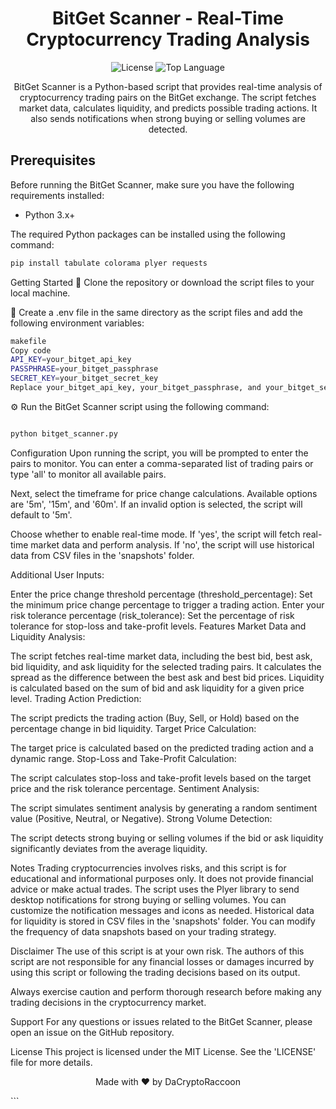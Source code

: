 <h1 align="center">
  BitGet Scanner - Real-Time Cryptocurrency Trading Analysis
</h1>

<p align="center">
  <img src="https://img.shields.io/github/license/DaCryptoRaccoon/Bitget-Scanner" alt="License">
  <img src="https://img.shields.io/github/languages/top/DaCryptoRaccoon/Bitget-Scanner" alt="Top Language">
</p>


<p align="center">
  BitGet Scanner is a Python-based script that provides real-time analysis of cryptocurrency trading pairs on the BitGet exchange. The script fetches market data, calculates liquidity, and predicts possible trading actions. It also sends notifications when strong buying or selling volumes are detected.
</p>

## Prerequisites

Before running the BitGet Scanner, make sure you have the following requirements installed:

- Python 3.x+

The required Python packages can be installed using the following command:

```bash
pip install tabulate colorama plyer requests
```
Getting Started
🚀 Clone the repository or download the script files to your local machine.

📂 Create a .env file in the same directory as the script files and add the following environment variables:
```bash
makefile
Copy code
API_KEY=your_bitget_api_key
PASSPHRASE=your_bitget_passphrase
SECRET_KEY=your_bitget_secret_key
Replace your_bitget_api_key, your_bitget_passphrase, and your_bitget_secret_key with your actual API credentials from BitGet.
```
⚙️ Run the BitGet Scanner script using the following command:

```bash

python bitget_scanner.py

```
Configuration
Upon running the script, you will be prompted to enter the pairs to monitor. You can enter a comma-separated list of trading pairs or type 'all' to monitor all available pairs.

Next, select the timeframe for price change calculations. Available options are '5m', '15m', and '60m'. If an invalid option is selected, the script will default to '5m'.

Choose whether to enable real-time mode. If 'yes', the script will fetch real-time market data and perform analysis. If 'no', the script will use historical data from CSV files in the 'snapshots' folder.

Additional User Inputs:

Enter the price change threshold percentage (threshold_percentage): Set the minimum price change percentage to trigger a trading action.
Enter your risk tolerance percentage (risk_tolerance): Set the percentage of risk tolerance for stop-loss and take-profit levels.
Features
Market Data and Liquidity Analysis:

The script fetches real-time market data, including the best bid, best ask, bid liquidity, and ask liquidity for the selected trading pairs.
It calculates the spread as the difference between the best ask and best bid prices.
Liquidity is calculated based on the sum of bid and ask liquidity for a given price level.
Trading Action Prediction:

The script predicts the trading action (Buy, Sell, or Hold) based on the percentage change in bid liquidity.
Target Price Calculation:

The target price is calculated based on the predicted trading action and a dynamic range.
Stop-Loss and Take-Profit Calculation:

The script calculates stop-loss and take-profit levels based on the target price and the risk tolerance percentage.
Sentiment Analysis:

The script simulates sentiment analysis by generating a random sentiment value (Positive, Neutral, or Negative).
Strong Volume Detection:

The script detects strong buying or selling volumes if the bid or ask liquidity significantly deviates from the average liquidity.

Notes
Trading cryptocurrencies involves risks, and this script is for educational and informational purposes only. It does not provide financial advice or make actual trades.
The script uses the Plyer library to send desktop notifications for strong buying or selling volumes. You can customize the notification messages and icons as needed.
Historical data for liquidity is stored in CSV files in the 'snapshots' folder. You can modify the frequency of data snapshots based on your trading strategy.

Disclaimer
The use of this script is at your own risk. The authors of this script are not responsible for any financial losses or damages incurred by using this script or following the trading decisions based on its output.

Always exercise caution and perform thorough research before making any trading decisions in the cryptocurrency market.

Support
For any questions or issues related to the BitGet Scanner, please open an issue on the GitHub repository.

License
This project is licensed under the MIT License. See the 'LICENSE' file for more details.

<p align="center">
  Made with ❤️ by DaCryptoRaccoon
</p>
```
